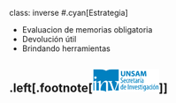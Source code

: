 class: inverse
#.cyan[Estrategia]
* Evaluacion de memorias obligatoria
* Devolución útil
* Brindando herramientas


.left[.footnote[<img src="./public/LogoSecInvHorizontalFondoTranspColor.gif" width="120">]]
---

